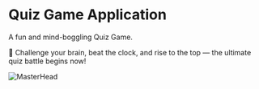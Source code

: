 # Quiz Game Application
A fun and mind-boggling Quiz Game.

🎯 Challenge your brain, beat the clock, and rise to the top — the ultimate quiz battle begins now!

![MasterHead](https://tint.creativemarket.com/kSiQljYMFwrvc9zJL_Za_KF5e3Y_MR3skrHerEMe9mw/width:1200/height:800/gravity:nowe/rt:fill-down/el:1/czM6Ly9maWxlcy5jcmVhdGl2ZW1hcmtldC5jb20vaW1hZ2VzL3NjcmVlbnNob3RzL3Byb2R1Y3RzLzE2OTAvMTY5MDMvMTY5MDM2MDkvZnJhbWUtMi1vLmpwZw?1673205105)
